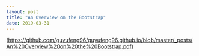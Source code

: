 ```yaml
---
layout: post
title: "An Overview on the Bootstrap"
date: 2019-03-31
---
```

(https://github.com/guyufeng96/guyufeng96.github.io/blob/master/_posts/An%20Overview%20on%20the%20Bootstrap.pdf)
